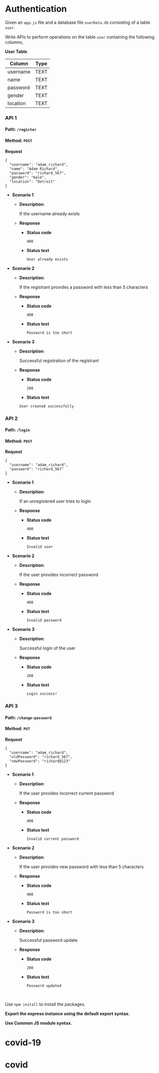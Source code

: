 # Authentication

Given an `app.js` file and a database file `userData.db` consisting of a  table `user`.

Write APIs to perform operations on the table `user` containing the following columns,

**User Table**

| Column   | Type    |
| -------- | ------- |
| username | TEXT |
| name     | TEXT    |
| password | TEXT    |
| gender   | TEXT    |
|location|TEXT|

### API 1

#### Path: `/register`

#### Method: `POST`

**Request**

```
{
  "username": "adam_richard",
  "name": "Adam Richard",
  "password": "richard_567",
  "gender": "male",
  "location": "Detroit"
}
```

- **Scenario 1**

  - **Description**:

    If the username already exists

  - **Response**
    - **Status code**
      ```
      400
      ```
    - **Status text**
      ```
      User already exists
      ```

- **Scenario 2**

  - **Description**:

    If the registrant provides a password with less than 5 characters

  - **Response**
    - **Status code**
      ```
      400
      ```
    - **Status text**
      ```
      Password is too short
      ```

- **Scenario 3**

  - **Description**:

    Successful registration of the registrant

  - **Response**
      - **Status code**
        ```
        200
        ```
      - **Status text**
       ```
       User created successfully
       ```

### API 2

#### Path: `/login`

#### Method: `POST`

**Request**
```
{
  "username": "adam_richard",
  "password": "richard_567"
}
```

- **Scenario 1**

  - **Description**:

    If an unregistered user tries to login

  - **Response**
    - **Status code**
      ```
      400
      ```
    - **Status text**
      ```
      Invalid user
      ```

- **Scenario 2**

  - **Description**:

    If the user provides incorrect password

  - **Response**
    - **Status code**
      ```
      400
      ```
    - **Status text**
      ```
      Invalid password
      ```

- **Scenario 3**

  - **Description**:

    Successful login of the user

  - **Response**
    - **Status code**
      ```
      200
      ```
    - **Status text**
      ```
      Login success!
      ```

### API 3

#### Path: `/change-password`

#### Method: `PUT`

**Request**

```
{
  "username": "adam_richard",
  "oldPassword": "richard_567",
  "newPassword": "richard@123"
}
```

- **Scenario 1**

  - **Description**:

    If the user provides incorrect current password

  - **Response**
    - **Status code**
      ```
      400
      ```
    - **Status text**
      ```
      Invalid current password
      ```

- **Scenario 2**

  - **Description**:

    If the user provides new password with less than 5 characters

  - **Response**
    - **Status code**
      ```
      400
      ```
    - **Status text**
      ```
      Password is too short
      ```

- **Scenario 3**

  - **Description**:

    Successful password update

  - **Response**
    - **Status code**
      ```
      200
      ```
    - **Status text**
      ```
      Password updated
      ```


<br/>

Use `npm install` to install the packages.

**Export the express instance using the default export syntax.**

**Use Common JS module syntax.**
# covid-19
# covid
